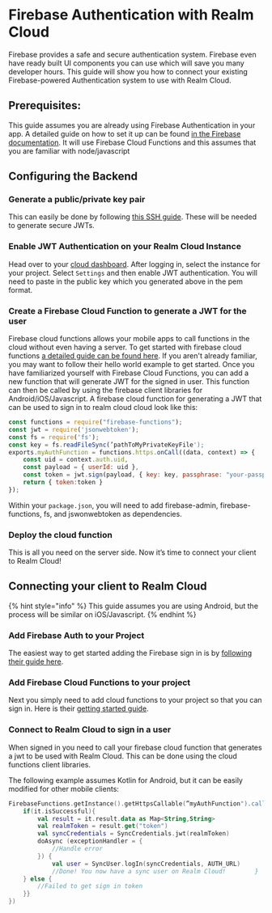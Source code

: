 # Firebase Authentication with Realm Cloud

Firebase provides a safe and secure authentication system. Firebase even have ready built UI components you can use which will save you many developer hours. This guide will show you how to connect your existing Firebase-powered Authentication system to use with Realm Cloud.   


## Prerequisites: 

This guide assumes you are already using Firebase Authentication in your app. A detailed guide on how to set it up can be found [in the Firebase documentation](https://firebase.google.com/docs/auth/). It will use Firebase Cloud Functions and this assumes that you are familiar with node/javascript

## Configuring the Backend

### Generate a public/private key pair

This can easily be done by following [this SSH guide](https://www.ssh.com/ssh/keygen/).  These will be needed to generate secure JWTs. 

### Enable JWT Authentication on your Realm Cloud Instance

Head over to your [cloud dashboard](https://cloud.realm.io/).  After logging in, select the instance for your project.  Select `Settings` and then enable JWT authentication.  You will need to paste in the public key which you generated above in the pem format.  

### Create a Firebase Cloud Function to generate a JWT for the user

Firebase cloud functions allows your mobile apps to call functions in the cloud without even having a server. To get started with firebase cloud functions [a detailed guide can be found here](https://firebase.google.com/docs/functions/get-started). If you aren't already familiar, you may want to follow their hello world example to get started. Once you have familiarized yourself with Firebase Cloud Functions, you can add a new function that will generate JWT for the signed in user. This function can then be called by using the firebase client libraries for Android/iOS/Javascript. A firebase cloud function for generating a JWT that can be used to sign in to realm cloud cloud look like this:

```javascript
const functions = require("firebase-functions");
const jwt = require('jsonwebtoken');
const fs = require('fs');
const key = fs.readFileSync(’pathToMyPrivateKeyFile');
exports.myAuthFunction = functions.https.onCall((data, context) => {    
    const uid = context.auth.uid, 
    const payload = { userId: uid },    
    const token = jwt.sign(payload, { key: key, passphrase: "your-passphrase" }, { algorithm: 'RS256'}),    
    return { token:token }
});
```

Within your `package.json`, you will need to add firebase-admin, firebase-functions, fs, and jswonwebtoken as dependencies. 

### Deploy the cloud function 

This is all you need on the server side. Now it’s time to connect your client to Realm Cloud!  


## Connecting your client to Realm Cloud

{% hint style="info" %}
This guide assumes you are using Android, but the process will be similar on iOS/Javascript. 
{% endhint %}

### Add Firebase Auth to your Project 

The easiest way to get started adding the Firebase sign in is by [following their guide here](https://firebase.google.com/docs/auth/android/firebaseui).  

### Add Firebase Cloud Functions to your project 

Next you simply need to add cloud functions to your project so that you can sign in.  Here is their [getting started guide](https://firebase.google.com/docs/functions/get-started).  

### Connect to Realm Cloud to sign in a user 

When signed in you need to call your firebase cloud function that generates a jwt to be used with Realm Cloud. This can be done using the cloud functions client libraries. 

The following example assumes Kotlin for Android, but it can be easily modified for other mobile clients: 

```kotlin
FirebaseFunctions.getInstance().getHttpsCallable(”myAuthFunction").call(args).addOnCompleteListener{    
    if(it.isSuccessful){        
        val result = it.result.data as Map<String,String>        
        val realmToken = result.get("token")        
        val syncCredentials = SyncCredentials.jwt(realmToken)
        doAsync (exceptionHandler = {            
            //Handle error        
        }) {            
            val user = SyncUser.logIn(syncCredentials, AUTH_URL)            
            //Done! You now have a sync user on Realm Cloud!        }
    } else {        
        //Failed to get sign in token    
    }}
})

```

